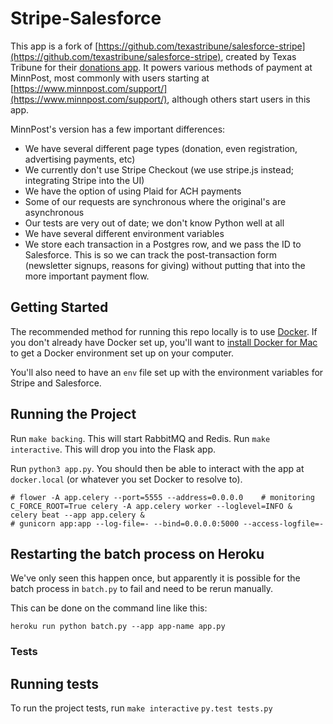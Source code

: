 Stripe-Salesforce
=================

This app is a fork of [https://github.com/texastribune/salesforce-stripe](https://github.com/texastribune/salesforce-stripe), created by Texas Tribune for their [donations app](http://support.texastribune.org/). It powers various methods of payment at MinnPost, most commonly with users starting at [https://www.minnpost.com/support/](https://www.minnpost.com/support/), although others start users in this app.

MinnPost's version has a few important differences:

- We have several different page types (donation, even registration, advertising payments, etc)
- We currently don't use Stripe Checkout (we use stripe.js instead; integrating Stripe into the UI)
- We have the option of using Plaid for ACH payments
- Some of our requests are synchronous where the original's are asynchronous
- Our tests are very out of date; we don't know Python well at all
- We have several different environment variables
- We store each transaction in a Postgres row, and we pass the ID to Salesforce. This is so we can track the post-transaction form (newsletter signups, reasons for giving) without putting that into the more important payment flow.

Getting Started
---------------

The recommended method for running this repo locally is to use [Docker](https://www.docker.com/). If you don't already have Docker set up, you'll want to [install Docker for Mac](https://docs.docker.com/engine/installation/mac/) to get a Docker environment set up on your computer.

You'll also need to have an `env` file set up with the environment variables for Stripe and Salesforce.

Running the Project
-------------------

Run `make backing`. This will start RabbitMQ and Redis.
Run `make interactive`. This will drop you into the Flask app.

Run `python3 app.py`. You should then be able to interact with the app at `docker.local` (or whatever you set Docker to resolve to).
```
# flower -A app.celery --port=5555 --address=0.0.0.0    # monitoring
C_FORCE_ROOT=True celery -A app.celery worker --loglevel=INFO &
celery beat --app app.celery &
# gunicorn app:app --log-file=- --bind=0.0.0.0:5000 --access-logfile=-
```

Restarting the batch process on Heroku
--------------------------------------

We've only seen this happen once, but apparently it is possible for the batch process in `batch.py` to fail and need to be rerun manually.

This can be done on the command line like this:

```
heroku run python batch.py --app app-name app.py
```

### Tests

Running tests
-------------

To run the project tests, run
`make interactive`
`py.test tests.py`
